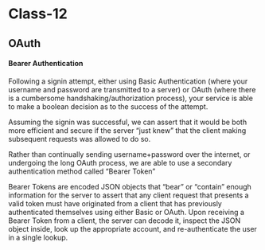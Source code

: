 # Class-12
## OAuth

#### Bearer Authentication

Following a signin attempt, either using Basic Authentication (where your username and password are transmitted to a server) or OAuth (where there is a cumbersome handshaking/authorization process), your service is able to make a boolean decision as to the success of the attempt.

Assuming the signin was successful, we can assert that it would be both more efficient and secure if the server “just knew” that the client making subsequent requests was allowed to do so.

Rather than continually sending username+password over the internet, or undergoing the long OAuth process, we are able to use a secondary authentication method called “Bearer Token”

Bearer Tokens are encoded JSON objects that “bear” or “contain” enough information for the server to assert that any client request that presents a valid token must have originated from a client that has previously authenticated themselves using either Basic or OAuth. Upon receiving a Bearer Token from a client, the server can decode it, inspect the JSON object inside, look up the appropriate account, and re-authenticate the user in a single lookup.